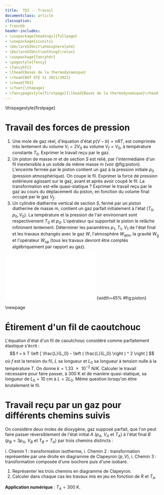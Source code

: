 ```yaml
---
title:  TD3 -- Travail
documentclass: article
classoption:
- frenchb
header-includes:
- \usepackage[headings]{fullpage}
- \usepackage{siunitx}
- \DeclareSIUnit\atmosphere{atm}
- \DeclareSIUnit\nothing{\relax}
- \usepackage{fancyhdr}
- \pagestyle{fancy}
- \fancyhf{}
- \lhead{Bases de la thermodynamique}
- \rhead{BUT GTE S1 2021/2022}
- \chead{TD3}
- \cfoot{\thepage}
- \fancypagestyle{firstpage}{\lhead{Bases de la thermodynamique}\rhead{BUT GTE S1 2021/2022}\cfoot{\thepage}}
---
```


\thispagestyle{firstpage}

# Travail des forces de pression

1. Une mole de gaz réel, d'équation d'état $p \left ( V - b \right ) = n R T$, est comprimée très lentement du volume $V_i = 2 V_0$ au volume $V_f = V_0$, à température constante $T_0$. Exprimer le travail reçu par le gaz.
1. Un piston de masse $m$ et de section $S$ est relié, par l'intermédiaire d'un fil inextensible à un solide de même masse $m$ (voir @fig:piston). L'enceinte fermée par le piston contient un gaz à la pression initiale $p_0$ (pression atmosphérique). On coupe le fil. Exprimer la force de pression extérieure agissant sur le gaz, avant et après avoir coupé le fil. La transformation est-elle quasi-statique ? Exprimer le travail reçu par le gaz au cours du déplacement du piston, en fonction du volume final occupé par le gaz $V_f$.
1. Un cylindre diatherme vertical de section $S$, fermé par un piston diatherme de masse $m$, contient un gaz parfait initialement à l'état $\left ( T_0, p_0, V_0 \right )$. La température et la pression de l'air environnant sont respectivement $T_0$ et $p_0$. L'opérateur qui supportait le piston le relâche infiniment lentement. Déterminer les paramètres $p_1$, $T_1$, $V_1$ de l'état final et les travaux échangés avec le gaz $W$, l'atmosphère $W_\mathrm{atm}$, la gravité $W_\mathrm{g}$ et l'opérateur $W_\mathrm{op}$ (tous les travaux devront être comptés algébriquement par rapport au gaz).

![Système masselotte -- piston](piston.pdf "Piston"){width=45% #fig:piston}

\newpage

# Étirement d'un fil de caoutchouc

L'équation d'état d'un fil de caoutchouc considéré comme parfaitement élastique s'écrit :
$$
f = k T \left [ \frac{L}{L_0} - \left ( \frac{L}{L_0} \right ) ^ 2 \right ]
$$
où $f$ est la tension du fil, $L$ sa longueur et $L_0$ sa longueur à tension nulle à la température $T$. On donne $k = \SI{1,33e-2}{\newton\per\kelvin}$. Calculer le travail nécessaire pour faire passer, à $\SI{300}{\kelvin}$ et de manière quasi-statique, sa longueur de $L_0 = \SI{10}{\centi\meter}$ à $L = 2 L_0$. Même question lorsqu'on étire brutalement le fil.

# Travail reçu par un gaz pour différents chemins suivis

On considère deux moles de dioxygène, gaz supposé parfait, que l'on peut faire passer réversiblement de l'état initial $A$ ($p_A$, $V_A$ et $T_A$) à l'état final $B$ ($p_B = 3 p_A$, $V_B$ et $T_B = T_A$) par trois chemins distincts :

i. Chemin $1$ : transformation isotherme,
i. Chemin $2$ : transformation représentée par une droite en diagramme de Clapeyron $\left ( p, V \right )$,
i. Chemin $3$ : transformation composée d'une isochore puis d'une isobare.

1. Représenter les trois chemins en diagramme de Clapeyron.
1. Calculer dans chaque cas les travaux mis en jeu en fonction de $R$ et $T_A$.

**Application numérique** : $T_A = \SI{300}{\kelvin}$.

